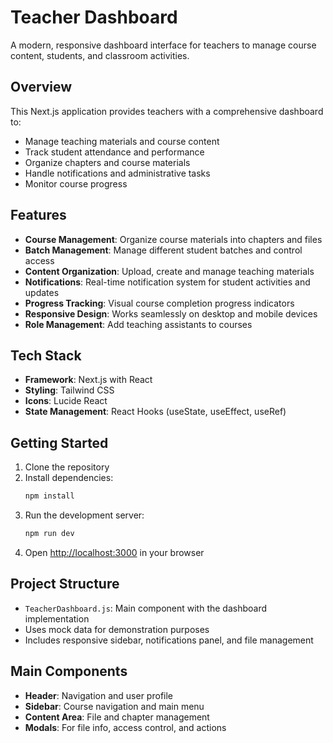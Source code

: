 # Teacher Dashboard

A modern, responsive dashboard interface for teachers to manage course content, students, and classroom activities.

## Overview

This Next.js application provides teachers with a comprehensive dashboard to:
- Manage teaching materials and course content
- Track student attendance and performance
- Organize chapters and course materials
- Handle notifications and administrative tasks
- Monitor course progress

## Features

- **Course Management**: Organize course materials into chapters and files
- **Batch Management**: Manage different student batches and control access
- **Content Organization**: Upload, create and manage teaching materials
- **Notifications**: Real-time notification system for student activities and updates
- **Progress Tracking**: Visual course completion progress indicators
- **Responsive Design**: Works seamlessly on desktop and mobile devices
- **Role Management**: Add teaching assistants to courses

## Tech Stack

- **Framework**: Next.js with React
- **Styling**: Tailwind CSS
- **Icons**: Lucide React
- **State Management**: React Hooks (useState, useEffect, useRef)

## Getting Started

1. Clone the repository
2. Install dependencies:
   ```bash
   npm install
   ```
3. Run the development server:
   ```bash
   npm run dev
   ```
4. Open [http://localhost:3000](http://localhost:3000) in your browser

## Project Structure

- `TeacherDashboard.js`: Main component with the dashboard implementation
- Uses mock data for demonstration purposes
- Includes responsive sidebar, notifications panel, and file management

## Main Components

- **Header**: Navigation and user profile
- **Sidebar**: Course navigation and main menu
- **Content Area**: File and chapter management
- **Modals**: For file info, access control, and actions
